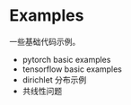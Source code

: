# Examples

一些基础代码示例。

- pytorch basic examples
- tensorflow basic examples
- dirichlet 分布示例
- 共线性问题
